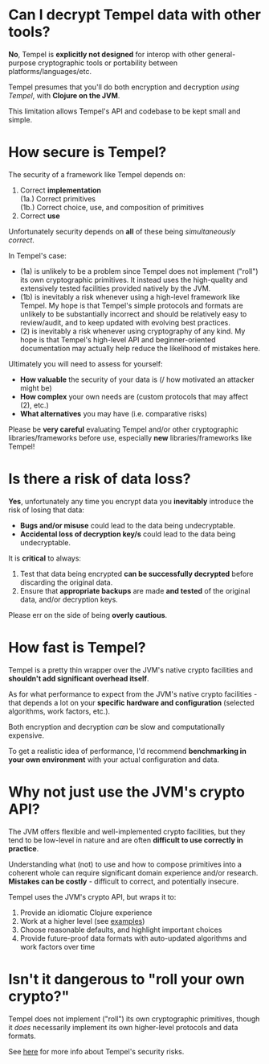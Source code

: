 # Can I decrypt Tempel data with other tools?

**No**, Tempel is **explicitly not designed** for interop with other general-purpose cryptographic tools or portability between platforms/languages/etc.

Tempel presumes that you'll do both encryption and decryption *using Tempel*, with **Clojure on the JVM**.

This limitation allows Tempel's API and codebase to be kept small and simple.

# How secure is Tempel?

The security of a framework like Tempel depends on:

1. Correct **implementation**  
   (1a.) Correct primitives  
   (1b.) Correct choice, use, and composition of primitives
2. Correct **use**

Unfortunately security depends on **all** of these being *simultaneously correct*.

In Tempel's case:

- (1a) is unlikely to be a problem since Tempel does not implement ("roll") its own cryptographic primitives. It instead uses the high-quality and extensively tested facilities provided natively by the JVM.
- (1b) is inevitably a risk whenever using a high-level framework like Tempel. My hope is that Tempel's simple protocols and formats are unlikely to be substantially incorrect and should be relatively easy to review/audit, and to keep updated with evolving best practices.
- (2) is inevitably a risk whenever using cryptography of any kind. My hope is that Tempel's high-level API and beginner-oriented documentation may actually help reduce the likelihood of mistakes here.

Ultimately you will need to assess for yourself:

- **How valuable** the security of your data is (/ how motivated an attacker might be)
- **How complex** your own needs are (custom protocols that may affect (2), etc.)
- **What alternatives** you may have (i.e. comparative risks)

Please be **very careful** evaluating Tempel and/or other cryptographic libraries/frameworks before use, especially **new** libraries/frameworks like Tempel!

# Is there a risk of data loss?

**Yes**, unfortunately any time you encrypt data you **inevitably** introduce the risk of losing that data:

- **Bugs and/or misuse** could lead to the data being undecryptable.
- **Accidental loss of decryption key/s** could lead to the data being undecryptable.

It is **critical** to always:

1. Test that data being encrypted **can be successfully decrypted** before discarding the original data.
2. Ensure that **appropriate backups** are made **and tested** of the original data, and/or decryption keys.

Please err on the side of being **overly cautious**.

# How fast is Tempel?

Tempel is a pretty thin wrapper over the JVM's native crypto facilities and **shouldn't add significant overhead itself**.

As for what performance to expect from the JVM's native crypto facilities - that depends a lot on your **specific hardware and configuration** (selected algorithms, work factors, etc.).

Both encryption and decryption *can* be slow and computationally expensive.

To get a realistic idea of performance, I'd recommend **benchmarking in your own environment** with your actual configuration and data.

# Why not just use the JVM's crypto API?

The JVM offers flexible and well-implemented crypto facilities, but they tend to be low-level in nature and are often **difficult to use correctly in practice**.

Understanding what (not) to use and how to compose primitives into a coherent whole can require significant domain experience and/or research. **Mistakes can be costly** - difficult to correct, and potentially insecure.

Tempel uses the JVM's crypto API, but wraps it to:

1. Provide an idiomatic Clojure experience
2. Work at a higher level (see [examples](2-Examples.md))
3. Choose reasonable defaults, and highlight important choices
4. Provide future-proof data formats with auto-updated algorithms and work factors over time

# Isn't it dangerous to "roll your own crypto?"

Tempel does not implement ("roll") its own cryptographic primitives, though it *does* necessarily implement its own higher-level protocols and data formats.

See [here](#how-secure-is-tempel) for more info about Tempel's security risks.